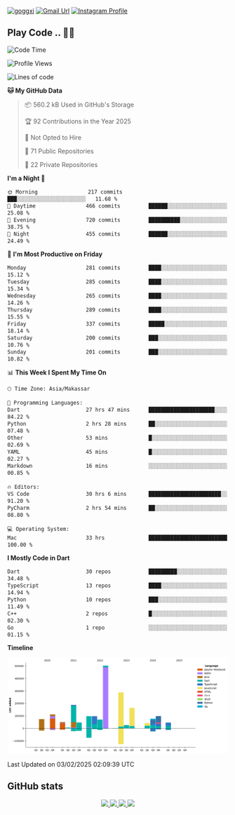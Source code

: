 [![goggxi](https://img.shields.io/badge/Portofolio-Goggxi-orange)](https://goggxi.github.io)
[![Gmail Url](https://img.shields.io/twitter/url?label=Goggxi@gmail.com&logo=gmail&style=social&url=http%3A%2F%2Fmailto%3Acontact.Goggxi@gmail.com)](mailto:Goggxi@gmail.com) [![Instagram Profile](https://img.shields.io/twitter/url?label=moh_rifkan&logo=instagram&style=social&url=https://www.instagram.com/moh_rifkan/)](https://www.instagram.com/moh_rifkan/)

## Play Code .. 💬🚀

<!-- [![Moh Rifkan GitHub stats](https://github-readme-stats.vercel.app/api?username=goggxi&count_private=true&show_icons=true&theme=dracula&custom_title=Goggxi%20Statistic%20🚀)](https://github.com/goggxi/goggxi)

[![Top Langs](https://github-readme-stats.vercel.app/api/top-langs/?username=goggxi&langs_count=8&layout=compact&show_icons=true&theme=dracula)](https://github.com/goggxi/goggxi) -->

<!--START_SECTION:waka-->
![Code Time](http://img.shields.io/badge/Code%20Time-4%2C009%20hrs%2031%20mins-blue)

![Profile Views](http://img.shields.io/badge/Profile%20Views-0-blue)

![Lines of code](https://img.shields.io/badge/From%20Hello%20World%20I%27ve%20Written-2.0%20million%20lines%20of%20code-blue)

**🐱 My GitHub Data** 

> 📦 560.2 kB Used in GitHub's Storage 
 > 
> 🏆 92 Contributions in the Year 2025
 > 
> 🚫 Not Opted to Hire
 > 
> 📜 71 Public Repositories 
 > 
> 🔑 22 Private Repositories 
 > 
**I'm a Night 🦉** 

```text
🌞 Morning                217 commits         ███░░░░░░░░░░░░░░░░░░░░░░   11.68 % 
🌆 Daytime                466 commits         ██████░░░░░░░░░░░░░░░░░░░   25.08 % 
🌃 Evening                720 commits         ██████████░░░░░░░░░░░░░░░   38.75 % 
🌙 Night                  455 commits         ██████░░░░░░░░░░░░░░░░░░░   24.49 % 
```
📅 **I'm Most Productive on Friday** 

```text
Monday                   281 commits         ████░░░░░░░░░░░░░░░░░░░░░   15.12 % 
Tuesday                  285 commits         ████░░░░░░░░░░░░░░░░░░░░░   15.34 % 
Wednesday                265 commits         ████░░░░░░░░░░░░░░░░░░░░░   14.26 % 
Thursday                 289 commits         ████░░░░░░░░░░░░░░░░░░░░░   15.55 % 
Friday                   337 commits         █████░░░░░░░░░░░░░░░░░░░░   18.14 % 
Saturday                 200 commits         ███░░░░░░░░░░░░░░░░░░░░░░   10.76 % 
Sunday                   201 commits         ███░░░░░░░░░░░░░░░░░░░░░░   10.82 % 
```


📊 **This Week I Spent My Time On** 

```text
🕑︎ Time Zone: Asia/Makassar

💬 Programming Languages: 
Dart                     27 hrs 47 mins      █████████████████████░░░░   84.22 % 
Python                   2 hrs 28 mins       ██░░░░░░░░░░░░░░░░░░░░░░░   07.48 % 
Other                    53 mins             █░░░░░░░░░░░░░░░░░░░░░░░░   02.69 % 
YAML                     45 mins             █░░░░░░░░░░░░░░░░░░░░░░░░   02.27 % 
Markdown                 16 mins             ░░░░░░░░░░░░░░░░░░░░░░░░░   00.85 % 

🔥 Editors: 
VS Code                  30 hrs 6 mins       ███████████████████████░░   91.20 % 
PyCharm                  2 hrs 54 mins       ██░░░░░░░░░░░░░░░░░░░░░░░   08.80 % 

💻 Operating System: 
Mac                      33 hrs              █████████████████████████   100.00 % 
```

**I Mostly Code in Dart** 

```text
Dart                     30 repos            █████████░░░░░░░░░░░░░░░░   34.48 % 
TypeScript               13 repos            ████░░░░░░░░░░░░░░░░░░░░░   14.94 % 
Python                   10 repos            ███░░░░░░░░░░░░░░░░░░░░░░   11.49 % 
C++                      2 repos             █░░░░░░░░░░░░░░░░░░░░░░░░   02.30 % 
Go                       1 repo              ░░░░░░░░░░░░░░░░░░░░░░░░░   01.15 % 
```



**Timeline**

![Lines of Code chart](https://raw.githubusercontent.com/Goggxi/Goggxi/main/assets/bar_graph.png)


 Last Updated on 03/02/2025 02:09:39 UTC
<!--END_SECTION:waka-->

## GitHub stats

<p align="center">
  <a href="https://github.com/goggxi">
    <img src="http://github-profile-summary-cards.vercel.app/api/cards/profile-details?username=goggxi&theme=transparent" />
  </a>
  <a href="https://github.com/goggxi">
    <img src="https://github-readme-streak-stats.herokuapp.com/?user=goggxi&hide_border=true&card_width=338&theme=transparent" />
  </a>
  <a href="https://github.com/goggxi">
    <img src="http://github-profile-summary-cards.vercel.app/api/cards/stats?username=goggxi&theme=transparent" />
  </a>
  <a href="https://github.com/goggxi">
    <img src="https://github-readme-stats.vercel.app/api/top-langs/?username=goggxi&langs_count=10&exclude_repo=&hide=c,makefile,html,css,sass,nix,nunjucks,tsql,dockerfile,shell&card_width=699&hide_border=true&theme=transparent" />
  </a>
  <!-- <br/>
  <a href="https://github.com/goggxi">
    <img src="https://komarev.com/ghpvc/?username=goggxi&color=blue&style=flat" />
  </a> -->
</p>
